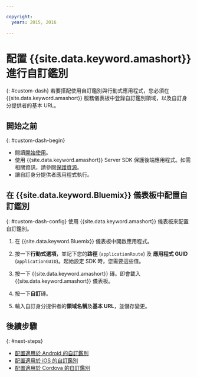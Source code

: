 ```yaml
---

copyright:
  years: 2015, 2016
  
---
```


# 配置 {{site.data.keyword.amashort}} 進行自訂鑑別
{: #custom-dash}
若要搭配使用自訂鑑別與行動式應用程式，您必須在 {{site.data.keyword.amashort}} 服務儀表板中登錄自訂鑑別領域，以及自訂身分提供者的基本 URL。

## 開始之前
{: #custom-dash-begin}
* 閱讀[開始使用](getting-started.html)。
* 使用 {{site.data.keyword.amashort}} Server SDK 保護後端應用程式。如需相關資訊，請參閱[保護資源](protecting-resources.html)。
* 讓自訂身分提供者應用程式執行。

## 在 {{site.data.keyword.Bluemix}} 儀表板中配置自訂鑑別
{: #custom-dash-config}
使用 {{site.data.keyword.amashort}} 儀表板來配置自訂鑑別。

1. 在 {{site.data.keyword.Bluemix}} 儀表板中開啟應用程式。

1. 按一下**行動式選項**，並記下您的**路徑** (`applicationRoute`) 及 **應用程式 GUID** (`applicationGUID`)。起始設定 SDK 時，您需要這些值。

1. 按一下 {{site.data.keyword.amashort}} 磚。即會載入 {{site.data.keyword.amashort}} 儀表板。

1. 按一下**自訂**磚。

1. 輸入自訂身分提供者的**領域名稱**及**基本 URL**，並儲存變更。

## 後續步驟
{: #next-steps}
* [配置適用於 Android 的自訂鑑別](custom-auth-android.html)
* [配置適用於 iOS 的自訂鑑別](custom-auth-ios.html)
* [配置適用於 Cordova 的自訂鑑別](custom-auth-cordova.html)

